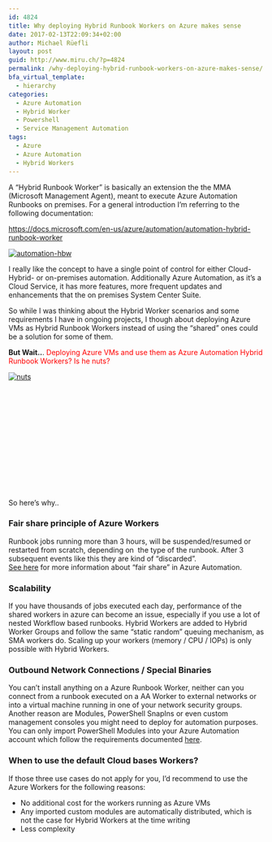 ```yaml
---
id: 4824
title: Why deploying Hybrid Runbook Workers on Azure makes sense
date: 2017-02-13T22:09:34+02:00
author: Michael Rüefli
layout: post
guid: http://www.miru.ch/?p=4824
permalink: /why-deploying-hybrid-runbook-workers-on-azure-makes-sense/
bfa_virtual_template:
  - hierarchy
categories:
  - Azure Automation
  - Hybrid Worker
  - Powershell
  - Service Management Automation
tags:
  - Azure
  - Azure Automation
  - Hybrid Workers
---
```

A &#8220;Hybrid Runbook Worker&#8221; is basically an extension the the MMA (Microsoft Management Agent), meant to execute Azure Automation Runbooks on premises. For a general introduction I&#8217;m referring to the following documentation:

<https://docs.microsoft.com/en-us/azure/automation/automation-hybrid-runbook-worker>

[<img class="alignleft size-full wp-image-4830" src="../images/2017/02/automation-hbw.png" alt="automation-hbw" width="806" height="504" srcset="../images/2017/02/automation-hbw.png 806w, ../images/2017/02/automation-hbw-300x188.png 300w, ../images/2017/02/automation-hbw-768x480.png 768w" sizes="(max-width: 806px) 100vw, 806px" />](../images/2017/02/automation-hbw.png)

I really like the concept to have a single point of control for either Cloud- Hybrid- or on-premises automation. Additionally Azure Automation, as it&#8217;s a Cloud Service, it has more features, more frequent updates and enhancements that the on premises System Center Suite.

So while I was thinking about the Hybrid Worker scenarios and some requirements I have in ongoing projects, I though about deploying Azure VMs as Hybrid Runbook Workers instead of using the &#8220;shared&#8221; ones could be a solution for some of them.

**But Wait..**. <span style="color: #ff0000;">Deploying Azure VMs and use them as Azure Automation Hybrid Runbook Workers? Is he nuts?</span>

[<img class="alignleft size-medium wp-image-4837" src="../images/2017/02/nuts-300x200.jpg" alt="nuts" width="300" height="200" srcset="../images/2017/02/nuts-300x200.jpg 300w, ../images/2017/02/nuts.jpg 524w" sizes="(max-width: 300px) 100vw, 300px" />](../images/2017/02/nuts.jpg)

&nbsp;

&nbsp;

&nbsp;

&nbsp;

&nbsp;

&nbsp;

&nbsp;

So here&#8217;s why..

### Fair share principle of Azure Workers

Runbook jobs running more than 3 hours, will be suspended/resumed or restarted from scratch, depending on  the type of the runbook. After 3 subsequent events like this they are kind of &#8220;discarded&#8221;.  
[See here](https://docs.microsoft.com/en-us/azure/automation/automation-runbook-execution#fairshare) for more information about &#8220;fair share&#8221; in Azure Automation.

### Scalability

If you have thousands of jobs executed each day, performance of the shared workers in azure can become an issue, especially if you use a lot of nested Workflow based runbooks. Hybrid Workers are added to Hybrid Worker Groups and follow the same &#8220;static random&#8221; queuing mechanism, as SMA workers do. Scaling up your workers (memory / CPU / IOPs) is only possible with Hybrid Workers.

### Outbound Network Connections / Special Binaries

You can&#8217;t install anything on a Azure Runbook Worker, neither can you connect from a runbook executed on a AA Worker to external networks or into a virtual machine running in one of your network security groups. Another reason are Modules, PowerShell SnapIns or even custom management consoles you might need to deploy for automation purposes. You can only import PowerShell Modules into your Azure Automation account which follow the requirements documented [here](https://docs.microsoft.com/en-us/azure/automation/automation-integration-modules).

### When to use the default Cloud bases Workers?

If those three use cases do not apply for you, I&#8217;d recommend to use the Azure Workers for the following reasons:

  * No additional cost for the workers running as Azure VMs
  * Any imported custom modules are automatically distributed, which is not the case for Hybrid Workers at the time writing
  * Less complexity

&nbsp;